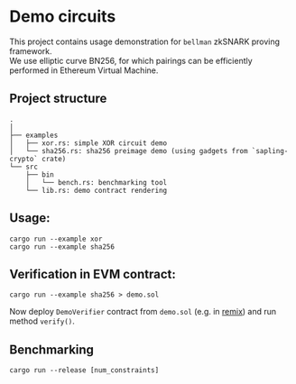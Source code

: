 # Demo circuits

This project contains usage demonstration for `bellman` zkSNARK proving framework.  
We use elliptic curve BN256, for which pairings can be efficiently performed in Ethereum Virtual Machine.

## Project structure

```
.
│ 
├── examples
│   ├── xor.rs: simple XOR circuit demo
│   └── sha256.rs: sha256 preimage demo (using gadgets from `sapling-crypto` crate)
└── src
    ├── bin
    │   └── bench.rs: benchmarking tool
    └── lib.rs: demo contract rendering
```

## Usage:

```$bash
cargo run --example xor
cargo run --example sha256

```

## Verification in EVM contract:

```$bash
cargo run --example sha256 > demo.sol
```

Now deploy `DemoVerifier` contract from `demo.sol` (e.g. in [remix](https://remix.ethereum.org)) and run method `verify()`.

## Benchmarking

```$bash
cargo run --release [num_constraints]
```
